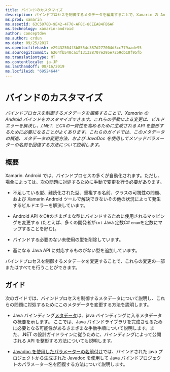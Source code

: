 ```yaml
---
title: バインドのカスタマイズ
description: バインドプロセスを制御するメタデータを編集することで、Xamarin の Android バインドをカスタマイズできます。 これらの手動による変更は、ビルドエラーを解決し、/.NET. とC#の一貫性を高めるために生成される API を整形するために必要になることがよくあります。 これらのガイドでは、このメタデータの構造、メタデータの変更方法、および JavaDoc を使用してメソッドパラメーターの名前を回復する方法について説明します。
ms.prod: xamarin
ms.assetid: 63C5078D-9E42-4F70-AF8C-8CEEA84FB6AF
ms.technology: xamarin-android
author: conceptdev
ms.author: crdun
ms.date: 09/25/2017
ms.openlocfilehash: e29432504f3b8554c387d277004d3cc779aade95
ms.sourcegitcommit: 6264fb540ca1f131328707e295e7259cb10f95fb
ms.translationtype: MT
ms.contentlocale: ja-JP
ms.lasthandoff: 08/16/2019
ms.locfileid: "69524644"
---
```

# <a name="customizing-bindings"></a>バインドのカスタマイズ

_バインドプロセスを制御するメタデータを編集することで、Xamarin の Android バインドをカスタマイズできます。これらの手動による変更は、ビルドエラーを解決し、/.NET. とC#の一貫性を高めるために生成される API を整形するために必要になることがよくあります。これらのガイドでは、このメタデータの構造、メタデータの変更方法、および JavaDoc を使用してメソッドパラメーターの名前を回復する方法について説明します。_


## <a name="overview"></a>概要
 
Xamarin. Android では、バインドプロセスの多くが自動化されます。ただし、場合によっては、次の問題に対処するために手動で変更を行う必要があります。

- 不足している型、難読化された型、重複する名前、クラスの可視性の問題、および Xamarin Android ツールで解決できないその他の状況によって発生するビルドエラーを解決しています。 

- Android API をC#のさまざまな型にバインドするために使用されるマッピングを変更する (たとえば、多くの開発者が`int` Java 定数C# `enum`を定数にマップすることを好む)。

- バインドする必要のない未使用の型を削除しています。 

- 基になる Java API に対応するものがない型を追加しています。 

バインドプロセスを制御するメタデータを変更することで、これらの変更の一部またはすべてを行うことができます。


## <a name="guides"></a>ガイド

次のガイドでは、バインドプロセスを制御するメタデータについて説明し、これらの問題に対処するためにこのメタデータを変更する方法を説明します。

- Java バインディング[メタデータ](~/android/platform/binding-java-library/customizing-bindings/java-bindings-metadata.md)は、java バインディングに入るメタデータの概要を示します。
    ここでは、Java バインドライブラリを完成させるために必要となる可能性があるさまざまな手動手順について説明します。また、.NET の設計ガイドラインに従うために、バインディングによって公開される API を整形する方法についても説明します。

- [Javadoc を使用したパラメーターの名前付け](~/android/platform/binding-java-library/customizing-bindings/naming-parameters-with-javadoc.md)では、バインドされた java プロジェクトから生成された Javadoc を使用して Java バインドプロジェクトのパラメーター名を回復する方法について説明します。


 

